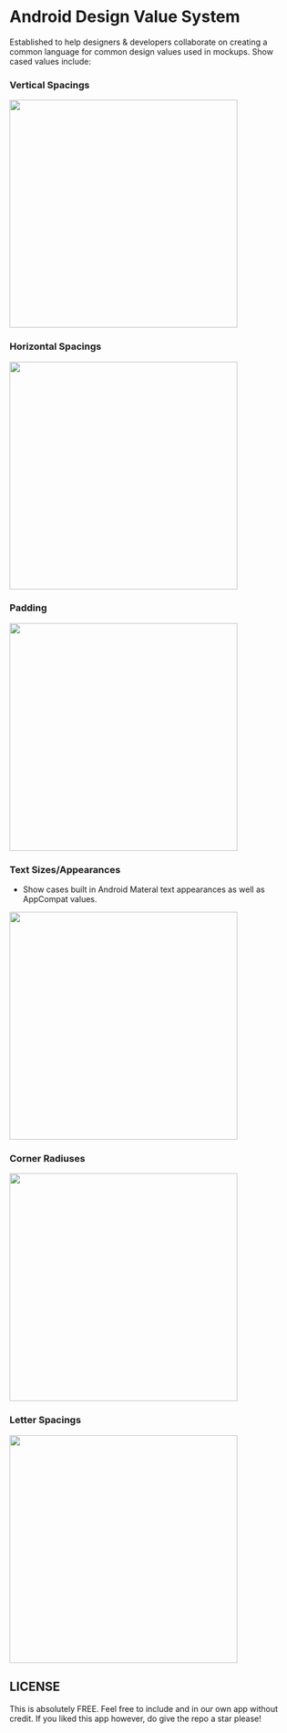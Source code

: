 # Android Design Value System

Established to help designers & developers collaborate on creating a common language for common design values used in mockups. Show cased values include:

### Vertical Spacings
<img src="https://github.com/seljabali/android-design-value-system/raw/master/screenshots/vertical_spacings.png" alt="" data-canonical-src="" width="400" height="400" />

### Horizontal Spacings
<img src="https://github.com/seljabali/android-design-value-system/raw/master/screenshots/horizontal.png" alt="" data-canonical-src="" width="400" height="400" />

### Padding
<img src="https://github.com/seljabali/android-design-value-system/raw/master/screenshots/paddings.png" alt="" data-canonical-src="" width="400" height="400" />

### Text Sizes/Appearances
- Show cases built in Android Materal text appearances as well as AppCompat values.
<img src="https://github.com/seljabali/android-design-value-system/raw/master/screenshots/text_appearances.png" alt="" data-canonical-src="" width="400" height="400" />

### Corner Radiuses
<img src="https://github.com/seljabali/android-design-value-system/raw/master/screenshots/corner_radiuses.png" alt="" data-canonical-src="" width="400" height="400" />

### Letter Spacings
<img src="https://github.com/seljabali/android-design-value-system/raw/master/screenshots/letter_spacings.png" alt="" data-canonical-src="" width="400" height="400" />

## LICENSE
This is absolutely FREE. Feel free to include and in our own app without credit. If you liked this app however, do give the repo a star please!
